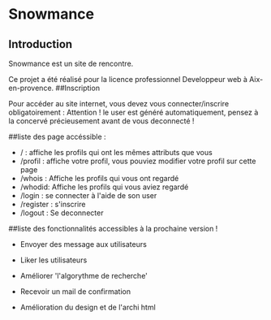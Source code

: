 # Snowmance
## Introduction
Snowmance est un site de rencontre.

Ce projet a été réalisé pour la licence professionnel Developpeur web à Aix-en-provence.
##Inscription

Pour accéder au site internet, vous devez vous connecter/inscrire  obligatoirement : 
Attention ! le user est généré automatiquement, pensez à la concervé précieusement avant de vous deconnecté !

##liste des page accéssible : 

+ / : affiche les profils qui ont les mêmes attributs que vous 
+ /profil : affiche votre profil, vous pouviez modifier votre profil sur cette page 
+ /whois : Affiche les profils qui vous ont regardé
+ /whodid: Affiche les profils qui vous aviez regardé
+ /login : se connecter à l'aide de son user 
+ /register : s'inscrire 
+ /logout : Se deconnecter 

##liste des fonctionnalités accessibles à la prochaine version !

+ Envoyer des message aux utilisateurs 

+ Liker les utilisateurs 

+ Améliorer 'l'algorythme de recherche'

+ Recevoir un mail de confirmation 

+ Amélioration du design et de l'archi html 



